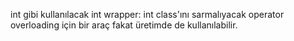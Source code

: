int gibi kullanılacak 
int wrapper: int class'ını sarmalıyacak 
operator overloading için bir araç fakat üretimde de kullanılabilir.